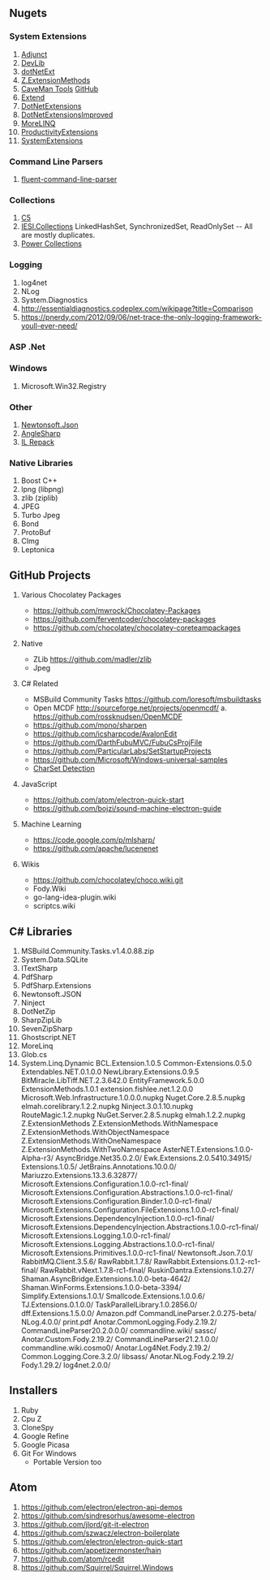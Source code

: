 ## Nugets

### System Extensions

1. [Adjunct](https://adjunct.codeplex.com/)
2. [DevLib](https://devlib.codeplex.com/)
3. [dotNetExt](https://dotnetext.codeplex.com/)
4. [Z.ExtensionMethods](https://github.com/zzzprojects/Z.ExtensionMethods)
5. [CaveMan Tools](https://bitbucket.org/sapiensworks/caveman-tools/) [GitHub](https://github.com/sapiens/cavemantools)
6. [Extend](https://github.com/DaveSenn/Extend)
7. [DotNetExtensions](https://github.com/phoenixwebgroup/DotNetExtensions)
8. [DotNetExtensionsImproved](https://github.com/rebcabin/DotNetExtensionsImproved)
9. [MoreLINQ](https://github.com/morelinq/MoreLINQ)
10. [ProductivityExtensions](https://github.com/peteraritchie/ProductivityExtensions)
11. [SystemExtensions](https://github.com/jonathascosta/systemextensions)

### Command Line Parsers

1. [fluent-command-line-parser](https://github.com/fclp/fluent-command-line-parser)

### Collections

1. [C5](https://github.com/sestoft/C5/)
2. [IESI.Collections](https://github.com/nhibernate/iesi.collections) LinkedHashSet, SynchronizedSet, ReadOnlySet -- All are mostly duplicates.
3. [Power Collections](http://powercollections.codeplex.com/)

### Logging

1. log4net
2. NLog
3. System.Diagnostics
4. http://essentialdiagnostics.codeplex.com/wikipage?title=Comparison
5. https://pnerdy.com/2012/09/06/net-trace-the-only-logging-framework-youll-ever-need/

### ASP .Net

### Windows

1. Microsoft.Win32.Registry

### Other

1. [Newtonsoft.Json](https://github.com/JamesNK/Newtonsoft.Json)
2. [AngleSharp](https://github.com/AngleSharp/AngleSharp)
3. [IL Repack](https://github.com/gluck/il-repack)

### Native Libraries

1. Boost C++
2. lpng (libpng)
3. zlib (ziplib)
4. JPEG
5. Turbo Jpeg
6. Bond
7. ProtoBuf
8. CImg
9. Leptonica

## GitHub Projects

1. Various Chocolatey Packages
    * https://github.com/mwrock/Chocolatey-Packages
    * https://github.com/ferventcoder/chocolatey-packages
    * https://github.com/chocolatey/chocolatey-coreteampackages
2. Native
    * ZLib https://github.com/madler/zlib
    * Jpeg
3. C# Related
    * MSBuild Community Tasks https://github.com/loresoft/msbuildtasks
    * Open MCDF http://sourceforge.net/projects/openmcdf/
        a. https://github.com/rossknudsen/OpenMCDF
    * https://github.com/mono/sharpen
    * https://github.com/icsharpcode/AvalonEdit
    * https://github.com/DarthFubuMVC/FubuCsProjFile
    * https://github.com/ParticularLabs/SetStartupProjects
    * https://github.com/Microsoft/Windows-universal-samples
    * [CharSet Detection](https://github.com/superstrom/chardetsharp)
4. JavaScript
    * https://github.com/atom/electron-quick-start
    * https://github.com/bojzi/sound-machine-electron-guide

5. Machine Learning
    * https://code.google.com/p/mlsharp/
    * https://github.com/apache/lucenenet

6. Wikis
    * https://github.com/chocolatey/choco.wiki.git
    * Fody.Wiki
    * go-lang-idea-plugin.wiki
    * scriptcs.wiki

## C# Libraries

1. MSBuild.Community.Tasks.v1.4.0.88.zip
2. System.Data.SQLite
3. ITextSharp
4. PdfSharp
5. PdfSharp.Extensions
6. Newtonsoft.JSON
7. Ninject
8. DotNetZip
9. SharpZipLib
10. SevenZipSharp
11. Ghostscript.NET
12. MoreLinq
13. Glob.cs
14. System.Linq.Dynamic
BCL.Extension.1.0.5
Common-Extensions.0.5.0
Extendables.NET.0.1.0.0
NewLibrary.Extensions.0.9.5
BitMiracle.LibTiff.NET.2.3.642.0
EntityFramework.5.0.0
ExtensionMethods.1.0.1
extension.fishlee.net.1.2.0.0
Microsoft.Web.Infrastructure.1.0.0.0.nupkg  Nuget.Core.2.8.5.nupkg  elmah.corelibrary.1.2.2.nupkg
Ninject.3.0.1.10.nupkg                      RouteMagic.1.2.nupkg
NuGet.Server.2.8.5.nupkg                    elmah.1.2.2.nupkg
Z.ExtensionMethods
Z.ExtensionMethods.WithNamespace
Z.ExtensionMethods.WithObjectNamespace
Z.ExtensionMethods.WithOneNamespace
Z.ExtensionMethods.WithTwoNamespace
AsterNET.Extensions.1.0.0-Alpha-r3/
AsyncBridge.Net35.0.2.0/
Ewk.Extensions.2.0.5410.34915/
Extensions.1.0.5/
JetBrains.Annotations.10.0.0/
Mariuzzo.Extensions.13.3.6.32877/
Microsoft.Extensions.Configuration.1.0.0-rc1-final/
Microsoft.Extensions.Configuration.Abstractions.1.0.0-rc1-final/
Microsoft.Extensions.Configuration.Binder.1.0.0-rc1-final/
Microsoft.Extensions.Configuration.FileExtensions.1.0.0-rc1-final/
Microsoft.Extensions.DependencyInjection.1.0.0-rc1-final/
Microsoft.Extensions.DependencyInjection.Abstractions.1.0.0-rc1-final/
Microsoft.Extensions.Logging.1.0.0-rc1-final/
Microsoft.Extensions.Logging.Abstractions.1.0.0-rc1-final/
Microsoft.Extensions.Primitives.1.0.0-rc1-final/
Newtonsoft.Json.7.0.1/
RabbitMQ.Client.3.5.6/
RawRabbit.1.7.8/
RawRabbit.Extensions.0.1.2-rc1-final/
RawRabbit.vNext.1.7.8-rc1-final/
RuskinDantra.Extensions.1.0.27/
Shaman.AsyncBridge.Extensions.1.0.0-beta-4642/
Shaman.WinForms.Extensions.1.0.0-beta-3394/
Simplify.Extensions.1.0.1/
Smallcode.Extensions.1.0.0.6/
TJ.Extensions.0.1.0.0/
TaskParallelLibrary.1.0.2856.0/
dff.Extensions.1.5.0.0/
Amazon.pdf                         CommandLineParser.2.0.275-beta/  NLog.4.0.0/               print.pdf
Anotar.CommonLogging.Fody.2.19.2/  CommandLineParser20.2.0.0.0/     commandline.wiki/         sassc/
Anotar.Custom.Fody.2.19.2/         CommandLineParser21.2.1.0.0/     commandline.wiki.cosmo0/
Anotar.Log4Net.Fody.2.19.2/        Common.Logging.Core.3.2.0/       libsass/
Anotar.NLog.Fody.2.19.2/           Fody.1.29.2/                     log4net.2.0.0/

## Installers

1. Ruby
2. Cpu Z
3. CloneSpy
4. Google Refine
5. Google Picasa
6. Git For Windows
    * Portable Version too

## Atom

1. https://github.com/electron/electron-api-demos
2. https://github.com/sindresorhus/awesome-electron
3. https://github.com/jlord/git-it-electron
4. https://github.com/szwacz/electron-boilerplate
5. https://github.com/electron/electron-quick-start
6. https://github.com/appetizermonster/hain
7. https://github.com/atom/rcedit
8. https://github.com/Squirrel/Squirrel.Windows
